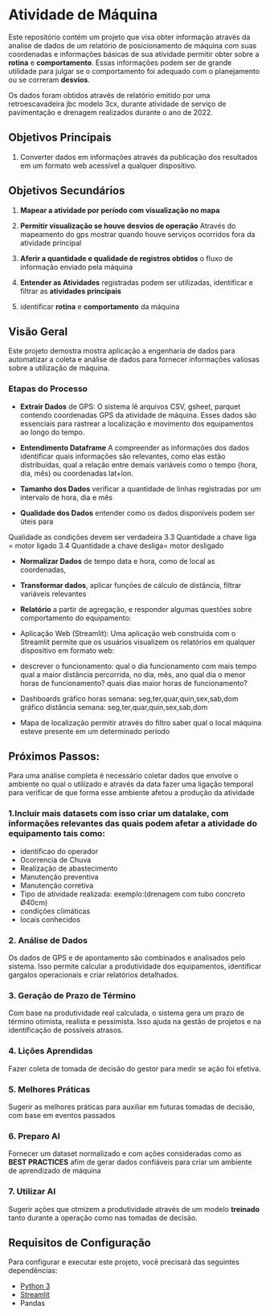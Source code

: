 # Atividade de Máquina 

Este repositório contém um projeto que visa obter informação através da analise de dados de um relatório de posicionamento de máquina com suas coordenadas e informações básicas de sua atividade permitir obter sobre a **rotina** e **comportamento**. Essas informações podem ser de grande utilidade para julgar se o comportamento foi adequado com o planejamento ou se correram **desvios**.

Os dados foram obtidos através de relatório emitido por uma retroescavadeira jbc modelo 3cx, durante atividade de serviço de pavimentação e drenagem realizados durante o ano de 2022.

## Objetivos Principais

1. Converter dados em informações através da publicação dos resultados em um formato web acessível a qualquer dispositivo. 

## Objetivos Secundários

1. **Mapear a atividade por período com visualização no mapa**

2. **Permitir visualização se houve desvios de operação** Através do mapeamento do gps mostrar quando houve serviços ocorridos fora da atividade principal

3. **Aferir a quantidade e qualidade de registros obtidos** o fluxo de informação enviado pela máquina 

4. **Entender as Atividades** registradas podem ser utilizadas, identificar e filtrar as **atividades principais**

5. identificar **rotina** e **comportamento** da máquina 

## Visão Geral

Este projeto demostra mostra aplicação a engenharia de dados para automatizar a coleta e análise de dados para fornecer informações valiosas sobre a utilização de máquina.

### Etapas do Processo 

- **Extrair Dados** de GPS: O sistema lê arquivos CSV, gsheet, parquet contendo coordenadas GPS da atividade de máquina. Esses dados são essenciais para rastrear a localização e movimento dos equipamentos ao longo do tempo.

- **Entendimento Dataframe** A compreender as informações dos dados identificar quais informações são relevantes, como elas estão distribuídas, qual a relação entre demais variáveis como o tempo (hora, dia, mês) ou coordenadas lat+lon.

- **Tamanho dos Dados** verificar a quantidade de linhas registradas por um intervalo de hora, dia e mês 

- **Qualidade dos Dados** entender como os dados disponíveis podem ser úteis para 

Qualidade as condições devem ser verdadeira
3.3 Quantidade a chave liga = motor ligado
3.4 Quantidade a chave desliga= motor desligado 

- **Normalizar Dados** de tempo data e hora, como de local as coordenadas,

- **Transformar dados**, aplicar funções de cálculo de distância, filtrar variáveis relevantes

- **Relatório** a partir de agregação, e responder algumas questões sobre comportamento do equipamento:

- Aplicação Web (Streamlit): Uma aplicação web construída com o Streamlit permite que os usuários visualizem os relatórios em qualquer dispositivo em formato web:

- descrever o funcionamento:
qual o dia funcionamento com mais tempo
qual a maior distância percorrida, no dia, mês, ano
qual dia o menor horas de funcionamento?
quais dias maior horas de funcionamento?

- Dashboards 
gráfico horas semana: seg,ter,quar,quin,sex,sab,dom
gráfico distância semana: seg,ter,quar,quin,sex,sab,dom

- Mapa de localização
permitir através do filtro saber qual o local máquina esteve presente em um determinado período 


## Próximos Passos:
Para uma análise completa é necessário coletar dados que envolve o ambiente no qual o utilizado e através da data fazer uma ligação temporal para verificar de que forma esse ambiente afetou a produção da atividade

### 1.Incluir mais datasets com isso criar um **datalake**, com informações relevantes das quais podem afetar a atividade do equipamento tais como:

- identificao do operador
- Ocorrencia de Chuva
- Realização de abastecimento
- Manutenção preventiva
- Manutenção corretiva
- Tipo de atividade realizada: exemplo:(drenagem com tubo concreto Ø40cm)
- condições climáticas
- locais conhecidos 
  
### 2. Análise de Dados
Os dados de GPS e de apontamento são combinados e analisados pelo sistema. Isso permite calcular a produtividade dos equipamentos, identificar gargalos operacionais e criar relatórios detalhados.

### 3. Geração de Prazo de Término
Com base na produtividade real calculada, o sistema gera um prazo de término otimista, realista e pessimista. Isso ajuda na gestão de projetos e na identificação de possíveis atrasos.

### 4. Lições Aprendidas 
Fazer coleta de tomada de decisão do gestor para  medir se ação foi efetiva.

### 5. Melhores Práticas 
Sugerir as melhores práticas para auxiliar em futuras tomadas de decisão, com base em eventos passados

### 6. Preparo AI
Fornecer um dataset normalizado e com ações consideradas como as **BEST PRACTICES** afim de gerar dados confiáveis para criar um ambiente de aprendizado de máquina

### 7. Utilizar AI
Sugerir ações que otmizem a produtividade através de um modelo **treinado** tanto durante a operação como nas tomadas de decisão. 

## Requisitos de Configuração
Para configurar e executar este projeto, você precisará das seguintes dependências:

- [Python 3](https://www.python.org/)
- [Streamlit](https://streamlit.io/)
- Pandas


